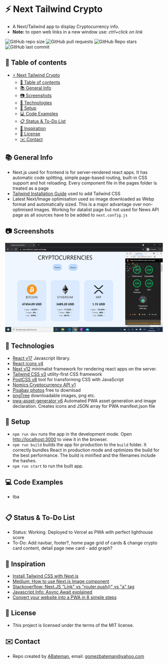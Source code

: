 # :zap: Next Tailwind Crypto

* A Next/Tailwind app to display Cryptocurrency info.
* **Note:** to open web links in a new window use: _ctrl+click on link_

![GitHub repo size](https://img.shields.io/github/repo-size/AndrewJBateman/next-tailwind-crypto?style=plastic)
![GitHub pull requests](https://img.shields.io/github/issues-pr/AndrewJBateman/next-tailwind-crypto?style=plastic)
![GitHub Repo stars](https://img.shields.io/github/stars/AndrewJBateman/next-tailwind-crypto?style=plastic)
![GitHub last commit](https://img.shields.io/github/last-commit/AndrewJBateman/next-tailwind-crypto?style=plastic)

## :page_facing_up: Table of contents

* [:zap: Next Tailwind Crypto](#zap-next-tailwind-crypto)
  * [:page_facing_up: Table of contents](#page_facing_up-table-of-contents)
  * [:books: General Info](#books-general-info)
  * [:camera: Screenshots](#camera-screenshots)
  * [:signal_strength: Technologies](#signal_strength-technologies)
  * [:floppy_disk: Setup](#floppy_disk-setup)
  * [:computer: Code Examples](#computer-code-examples)
  * [:clipboard: Status & To-Do List](#clipboard-status--to-do-list)
  * [:clap: Inspiration](#clap-inspiration)
  * [:file_folder: License](#file_folder-license)
  * [:envelope: Contact](#envelope-contact)

## :books: General Info

* Next.js used for frontend is for server-rendered react apps. It has automatic code splitting, simple page-based routing, built-in CSS support and hot reloading. Every component file in the pages folder is treated as a page
* [Tailwind Installation Guide](https://tailwindcss.com/docs/guides/nextjs) used to add Tailwind CSS
* Latest Next/Image optimisation used so image downloaded as Webp format and automatically sized. This is a major advantage over non-optimised Images. Working for datalist page but not used for News API page as all sources have to be added to `next.config.js`

## :camera: Screenshots

![Example screenshot](./imgs/crypto.png)

## :signal_strength: Technologies

* [React v17](https://reactjs.org/) Javascript library.
* [React icons v4](https://www.npmjs.com/package/react-icons)
* [Next v12](https://nextjs.org/) minimalist framework for rendering react apps on the server.
* [Tailwind CSS v3](https://tailwindcss.com/) utility-first CSS framework
* [PostCSS v8](https://postcss.org/) tool for transforming CSS with JavaScript
* [Nomics Cryptocurrency API v1](https://nomics.com/docs/)
* [Pixabay photos](https://pixabay.com) free to download
* [pngTree](https://pngtree.com/) downloadable images, png etc.
* [pwa-asset-generator v6](https://www.npmjs.com/package/pwa-asset-generator) Automated PWA asset generation and image declaration. Creates icons and JSON array for PWA manifest.json file

## :floppy_disk: Setup

* `npm run dev` runs the app in the development mode. Open [http://localhost:3000](http://localhost:3000) to view it in the browser.
* `npm run build` builds the app for production to the `build` folder. It correctly bundles React in production mode and optimizes the build for the best performance. The build is minified and the filenames include the hashes.
* `npm run start` to run the built app.

## :computer: Code Examples

* tba

```javascript

```

## :clipboard: Status & To-Do List

* Status: Working. Deployed to Vercel as PWA with perfect lighthouse score
* To-Do: Add navbar, footer?, home page grid of cards & change crypto card content, detail page new card - add graph?

## :clap: Inspiration

* [Install Tailwind CSS with Next.js](https://tailwindcss.com/docs/guides/nextjs)
* [Medium: How to use Next.js Image component](https://medium.com/eincode/how-to-use-next-js-image-component-dfbf3725b12)
* [Stackoverflow: Next.JS "Link" vs "router.push()" vs "a" tag](https://stackoverflow.com/questions/65086108/next-js-link-vs-router-push-vs-a-tag)
* [Javascript Info: Async Await explained](https://javascript.info/async-await)
* [Convert your website into a PWA in 8 simple steps](https://milindsoorya.site/blog/convert-your-website-into-a-pwa-in-8-simple-steps-next-js-pwa-series-part-2#step-6-edit-your-_documentjs-file)

## :file_folder: License

* This project is licensed under the terms of the MIT license.

## :envelope: Contact

* Repo created by [ABateman](https://github.com/AndrewJBateman), email: gomezbateman@yahoo.com
